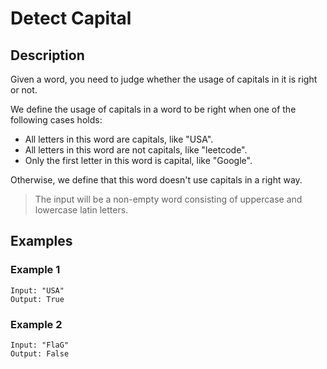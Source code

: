 # Detect Capital

## Description

Given a word, you need to judge whether the usage of capitals in it is right or not.

We define the usage of capitals in a word to be right when one of the following cases holds:

- All letters in this word are capitals, like "USA".
- All letters in this word are not capitals, like "leetcode".
- Only the first letter in this word is capital, like "Google".

Otherwise, we define that this word doesn't use capitals in a right way.

> The input will be a non-empty word consisting of uppercase and lowercase latin letters.

## Examples

### Example 1

```
Input: "USA"
Output: True
```

### Example 2

```
Input: "FlaG"
Output: False
```